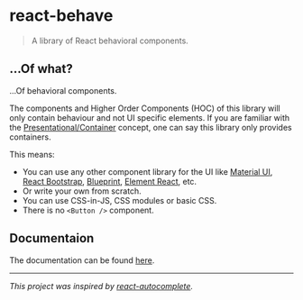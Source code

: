 # react-behave

> A library of React behavioral components.

## ...Of what?

...Of behavioral components.

The components and Higher Order Components (HOC) of this library will only contain behaviour and not UI specific elements.
If you are familiar with the [Presentational/Container](https://medium.com/@dan_abramov/smart-and-dumb-components-7ca2f9a7c7d0) concept, one can say this library only provides containers.

This means:

- You can use any other component library for the UI like [Material UI](https://material-ui.com/), [React Bootstrap](https://react-bootstrap.github.io/), [Blueprint](http://blueprintjs.com/), [Element React](https://eleme.github.io/element-react/#/en-US/quick-start), etc.
- Or write your own from scratch.
- You can use CSS-in-JS, CSS modules or basic CSS.
- There is no `<Button />` component.

## Documentaion

The documentation can be found [here](docs).

---

_This project was inspired by [react-autocomplete](https://github.com/reactjs/react-autocomplete)._